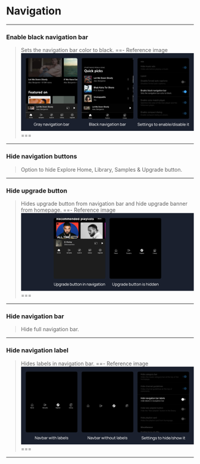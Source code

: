 # Navigation
---
### Enable black navigation bar
>Sets the navigation bar color to black.
==- Reference image
![](/assets/ytmusic/layout/Enable-black-navigation-bar.jpg)
===
---
### Hide navigation buttons
>Option to hide Explore Home, Library, Samples & Upgrade button.
---
### Hide upgrade button
>Hides upgrade button from navigation bar and hide upgrade banner from homepage.
==- Reference image
![](/assets/ytmusic/more/Hide-upgrade-button.jpg)
===
---
### Hide navigation bar
>Hide full navigation bar.
---
### Hide navigation label
>Hides labels in navigation bar.
==- Reference image
![](/assets/ytmusic/layout/Hide-navigation-bar-labels.jpg)
===
---